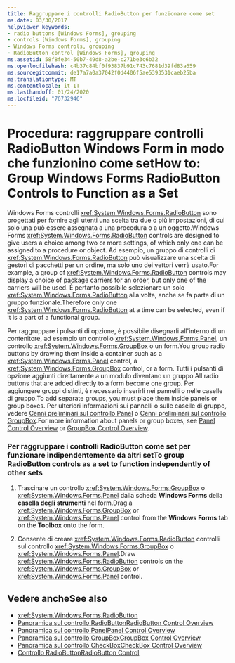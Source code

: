 ```yaml
---
title: Raggruppare i controlli RadioButton per funzionare come set
ms.date: 03/30/2017
helpviewer_keywords:
- radio buttons [Windows Forms], grouping
- controls [Windows Forms], grouping
- Windows Forms controls, grouping
- RadioButton control [Windows Forms], grouping
ms.assetid: 58f8fe34-50b7-49d8-a2be-c271be3c6b32
ms.openlocfilehash: c4b37c84bf0f93837b91c743c7681d39fd83a659
ms.sourcegitcommit: de17a7a0a37042f0d4406f5ae5393531caeb25ba
ms.translationtype: MT
ms.contentlocale: it-IT
ms.lasthandoff: 01/24/2020
ms.locfileid: "76732946"
---
```

# <a name="how-to-group-windows-forms-radiobutton-controls-to-function-as-a-set"></a><span data-ttu-id="396ea-102">Procedura: raggruppare controlli RadioButton Windows Form in modo che funzionino come set</span><span class="sxs-lookup"><span data-stu-id="396ea-102">How to: Group Windows Forms RadioButton Controls to Function as a Set</span></span>
<span data-ttu-id="396ea-103">Windows Forms controlli <xref:System.Windows.Forms.RadioButton> sono progettati per fornire agli utenti una scelta tra due o più impostazioni, di cui solo una può essere assegnata a una procedura o a un oggetto.</span><span class="sxs-lookup"><span data-stu-id="396ea-103">Windows Forms <xref:System.Windows.Forms.RadioButton> controls are designed to give users a choice among two or more settings, of which only one can be assigned to a procedure or object.</span></span> <span data-ttu-id="396ea-104">Ad esempio, un gruppo di controlli di <xref:System.Windows.Forms.RadioButton> può visualizzare una scelta di gestori di pacchetti per un ordine, ma solo uno dei vettori verrà usato.</span><span class="sxs-lookup"><span data-stu-id="396ea-104">For example, a group of <xref:System.Windows.Forms.RadioButton> controls may display a choice of package carriers for an order, but only one of the carriers will be used.</span></span> <span data-ttu-id="396ea-105">È pertanto possibile selezionare un solo <xref:System.Windows.Forms.RadioButton> alla volta, anche se fa parte di un gruppo funzionale.</span><span class="sxs-lookup"><span data-stu-id="396ea-105">Therefore only one <xref:System.Windows.Forms.RadioButton> at a time can be selected, even if it is a part of a functional group.</span></span>  
  
 <span data-ttu-id="396ea-106">Per raggruppare i pulsanti di opzione, è possibile disegnarli all'interno di un contenitore, ad esempio un controllo <xref:System.Windows.Forms.Panel>, un controllo <xref:System.Windows.Forms.GroupBox> o un form.</span><span class="sxs-lookup"><span data-stu-id="396ea-106">You group radio buttons by drawing them inside a container such as a <xref:System.Windows.Forms.Panel> control, a <xref:System.Windows.Forms.GroupBox> control, or a form.</span></span> <span data-ttu-id="396ea-107">Tutti i pulsanti di opzione aggiunti direttamente a un modulo diventano un gruppo.</span><span class="sxs-lookup"><span data-stu-id="396ea-107">All radio buttons that are added directly to a form become one group.</span></span> <span data-ttu-id="396ea-108">Per aggiungere gruppi distinti, è necessario inserirli nei pannelli o nelle caselle di gruppo.</span><span class="sxs-lookup"><span data-stu-id="396ea-108">To add separate groups, you must place them inside panels or group boxes.</span></span> <span data-ttu-id="396ea-109">Per ulteriori informazioni sui pannelli o sulle caselle di gruppo, vedere [Cenni preliminari sul controllo Panel](panel-control-overview-windows-forms.md) o [Cenni preliminari sul controllo GroupBox](groupbox-control-overview-windows-forms.md).</span><span class="sxs-lookup"><span data-stu-id="396ea-109">For more information about panels or group boxes, see [Panel Control Overview](panel-control-overview-windows-forms.md) or [GroupBox Control Overview](groupbox-control-overview-windows-forms.md).</span></span>  
  
### <a name="to-group-radiobutton-controls-as-a-set-to-function-independently-of-other-sets"></a><span data-ttu-id="396ea-110">Per raggruppare i controlli RadioButton come set per funzionare indipendentemente da altri set</span><span class="sxs-lookup"><span data-stu-id="396ea-110">To group RadioButton controls as a set to function independently of other sets</span></span>  
  
1. <span data-ttu-id="396ea-111">Trascinare un controllo <xref:System.Windows.Forms.GroupBox> o <xref:System.Windows.Forms.Panel> dalla scheda **Windows Forms** della **casella degli strumenti** nel form.</span><span class="sxs-lookup"><span data-stu-id="396ea-111">Drag a <xref:System.Windows.Forms.GroupBox> or <xref:System.Windows.Forms.Panel> control from the **Windows Forms** tab on the **Toolbox** onto the form.</span></span>  
  
2. <span data-ttu-id="396ea-112">Consente di creare <xref:System.Windows.Forms.RadioButton> controlli sul controllo <xref:System.Windows.Forms.GroupBox> o <xref:System.Windows.Forms.Panel>.</span><span class="sxs-lookup"><span data-stu-id="396ea-112">Draw <xref:System.Windows.Forms.RadioButton> controls on the <xref:System.Windows.Forms.GroupBox> or <xref:System.Windows.Forms.Panel> control.</span></span>  
  
## <a name="see-also"></a><span data-ttu-id="396ea-113">Vedere anche</span><span class="sxs-lookup"><span data-stu-id="396ea-113">See also</span></span>

- <xref:System.Windows.Forms.RadioButton>
- [<span data-ttu-id="396ea-114">Panoramica sul controllo RadioButton</span><span class="sxs-lookup"><span data-stu-id="396ea-114">RadioButton Control Overview</span></span>](radiobutton-control-overview-windows-forms.md)
- [<span data-ttu-id="396ea-115">Panoramica sul controllo Panel</span><span class="sxs-lookup"><span data-stu-id="396ea-115">Panel Control Overview</span></span>](panel-control-overview-windows-forms.md)
- [<span data-ttu-id="396ea-116">Panoramica sul controllo GroupBox</span><span class="sxs-lookup"><span data-stu-id="396ea-116">GroupBox Control Overview</span></span>](groupbox-control-overview-windows-forms.md)
- [<span data-ttu-id="396ea-117">Panoramica sul controllo CheckBox</span><span class="sxs-lookup"><span data-stu-id="396ea-117">CheckBox Control Overview</span></span>](checkbox-control-overview-windows-forms.md)
- [<span data-ttu-id="396ea-118">Controllo RadioButton</span><span class="sxs-lookup"><span data-stu-id="396ea-118">RadioButton Control</span></span>](radiobutton-control-windows-forms.md)
